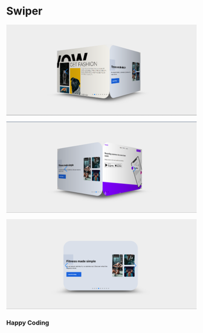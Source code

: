 # Swiper       

![alt text](<Screenshot 2024-02-21 181856.png>)
  
    
  
 ![alt text](<Screenshot 2024-02-21 181914.png>) 
 
     
 
 ![alt text](<Screenshot 2024-02-21 181936.png>)
    
  
 ### Happy Coding